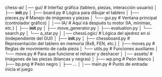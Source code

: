 chess-ai/
│── gui/              # Interfaz gráfica (tablero, piezas, interacción usuario)
│   ├── __init__.py
│   ├── board.py      # Lógica para dibujar el tablero
│   ├── pieces.py     # Manejo de imágenes y piezas
│   └── gui.py        # Ventana principal (controlador gráfico)
│
│── IA/           # Aquí irá después tu motor (IA, minimax, etc.)
│   ├── __init__.py
│   ├── move_generator.py
│   ├── evaluation.py
│   └── search.py
│   └── a_star.py
│
│── chessLogic/             # Lógica del ajedrez en sí (independiente del GUI)
│   ├── __init__.py
│   ├── chessboard.py # Representación del tablero en memoria (8x8, FEN, etc.)
│   ├── moves.py      # Reglas de movimiento de cada pieza
│   └── utils.py      # Funciones auxiliares
│   └── move.py       # Para que funcione el rehacer y deshacer
│
│── assets/           # Imágenes de las piezas (blancas y negras)
│   ├── wp.png        # Peón blanco
│   ├── bp.png        # Peón negro
│   ├── ...
│
│── main.py           # Punto de entrada: inicia el juego